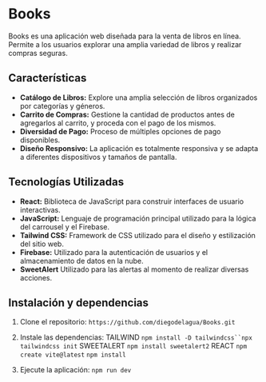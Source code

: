 # Books

Books es una aplicación web diseñada para la venta de libros en línea. Permite a los usuarios explorar una amplia variedad de libros y realizar compras seguras.

## Características

- **Catálogo de Libros:** Explore una amplia selección de libros organizados por categorías y géneros.
- **Carrito de Compras:** Gestione la cantidad de productos antes de agregarlos al carrito, y proceda con el pago de los mismos.
- **Diversidad de Pago:** Proceso de múltiples opciones de pago disponibles.
- **Diseño Responsivo:** La aplicación es totalmente responsiva y se adapta a diferentes dispositivos y tamaños de pantalla.

## Tecnologías Utilizadas

- **React:** Biblioteca de JavaScript para construir interfaces de usuario interactivas.
- **JavaScript:** Lenguaje de programación principal utilizado para la lógica del carrousel y el Firebase.
- **Tailwind CSS:** Framework de CSS utilizado para el diseño y estilización del sitio web.
- **Firebase:** Utilizado para la autenticación de usuarios y el almacenamiento de datos en la nube.
- **SweetAlert** Utilizado para las alertas al momento de realizar diversas acciones.

## Instalación y dependencias

1. Clone el repositorio: `https://github.com/diegodelagua/Books.git`
2. Instale las dependencias: TAILWIND `npm install -D tailwindcss``npx tailwindcss init`
                             SWEETALERT `npm install sweetalert2`
                             REACT `npm create vite@latest` `npm install`

3. Ejecute la aplicación: `npm run dev`


